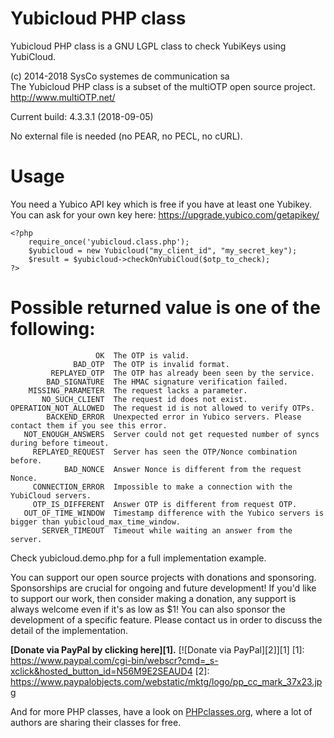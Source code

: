 Yubicloud PHP class
===================

Yubicloud PHP class is a GNU LGPL class to check YubiKeys using YubiCloud.

(c) 2014-2018 SysCo systemes de communication sa  
The Yubicloud PHP class is a subset of the multiOTP open source project.  
http://www.multiOTP.net/

Current build: 4.3.3.1 (2018-09-05)

No external file is needed (no PEAR, no PECL, no cURL).


# Usage

  You need a Yubico API key which is free if you have at least one Yubikey.
  You can ask for your own key here: https://upgrade.yubico.com/getapikey/
    
    <?php
        require_once('yubicloud.class.php');
        $yubicloud = new Yubicloud("my_client_id", "my_secret_key");
        $result = $yubicloud->checkOnYubiCloud($otp_to_check);
    ?>


# Possible returned value is one of the following:  
    
                       OK  The OTP is valid.
                  BAD_OTP  The OTP is invalid format.
             REPLAYED_OTP  The OTP has already been seen by the service.
            BAD_SIGNATURE  The HMAC signature verification failed.
        MISSING_PARAMETER  The request lacks a parameter.
           NO_SUCH_CLIENT  The request id does not exist.
    OPERATION_NOT_ALLOWED  The request id is not allowed to verify OTPs.
            BACKEND_ERROR  Unexpected error in Yubico servers. Please contact them if you see this error.
       NOT_ENOUGH_ANSWERS  Server could not get requested number of syncs during before timeout.
         REPLAYED_REQUEST  Server has seen the OTP/Nonce combination before.
                BAD_NONCE  Answer Nonce is different from the request Nonce.
         CONNECTION_ERROR  Impossible to make a connection with the YubiCloud servers.
         OTP_IS_DIFFERENT  Answer OTP is different from request OTP.
       OUT_OF_TIME_WINDOW  Timestamp difference with the Yubico servers is bigger than yubicloud_max_time_window.
           SERVER_TIMEOUT  Timeout while waiting an answer from the server.

  Check yubicloud.demo.php for a full implementation example.


You can support our open source projects with donations and sponsoring.
Sponsorships are crucial for ongoing and future development!
If you'd like to support our work, then consider making a donation, any support
is always welcome even if it's as low as $1!
You can also sponsor the development of a specific feature. Please contact
us in order to discuss the detail of the implementation.

**[Donate via PayPal by clicking here][1].** [![Donate via PayPal][2]][1]
[1]: https://www.paypal.com/cgi-bin/webscr?cmd=_s-xclick&hosted_button_id=N56M9E2SEAUD4
[2]: https://www.paypalobjects.com/webstatic/mktg/logo/pp_cc_mark_37x23.jpg


And for more PHP classes, have a look on [PHPclasses.org](http://syscoal.users.phpclasses.org/browse/), where a lot of authors are sharing their classes for free.
